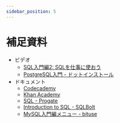 ```yaml
---
sidebar_position: 5
---
```


# 補足資料

- ビデオ
  - [SQL入門編2: SQLを仕事に使おう](https://paiza.jp/works/sql/primer/beginner-sql2)
  - [PostgreSQL入門 - ドットインストール](https://dotinstall.com/lessons/basic_postgresql)
- ドキュメント
  - [Codecademy](https://www.codecademy.com/courses/learn-sql/lessons/manipulation/exercises/sql?action=resume_content_item)
  - [Khan Academy](https://ja.khanacademy.org/computing/hour-of-code/hour-of-sql/v/welcome-to-sql)
  - [SQL - Progate](https://prog-8.com/languages/sql)
  - [Introduction to SQL - SQLBolt](https://sqlbolt.com/lesson/select_queries_introduction)
  - [MySQL入門編メニュー - bituse](https://bituse.info/mysql/)
